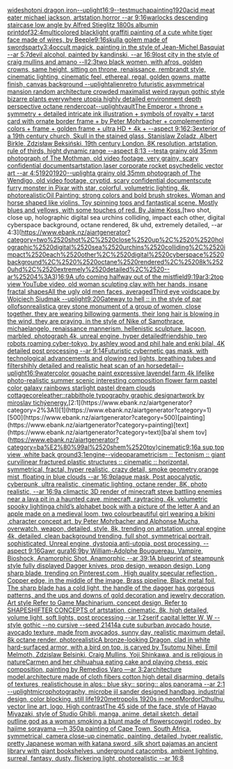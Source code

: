 [wideshot](https://www.ebank.nz/aiartgenerator?category=wideshot)[oni,dragon,iron](https://www.ebank.nz/aiartgenerator?category=oni%2Cdragon%2Ciron)[--uplight](https://www.ebank.nz/aiartgenerator?category=--uplight)[16:9](https://www.ebank.nz/aiartgenerator?category=16%3A9)[--test](https://www.ebank.nz/aiartgenerator?category=--test)[mucha](https://www.ebank.nz/aiartgenerator?category=mucha)[painting](https://www.ebank.nz/aiartgenerator?category=painting)[1920](https://www.ebank.nz/aiartgenerator?category=1920)[acid meat eater michael jackson, artstation,horror --ar 9:16](https://www.ebank.nz/aiartgenerator?category=acid%2520meat%2520eater%2520michael%2520jackson%2C%2520artstation%2Chorror%2520--ar%25209%3A16)[warlocks  descending staircase low angle by Alfred Stieglitz 1800s albumin print](https://www.ebank.nz/aiartgenerator?category=warlocks%2520%2520descending%2520staircase%2520low%2520angle%2520by%2520Alfred%2520Stieglitz%25201800s%2520albumin%2520print)[dof](https://www.ebank.nz/aiartgenerator?category=dof)[32:4](https://www.ebank.nz/aiartgenerator?category=32%3A4)[multicolored blacklight graffiti painting of a cute white tiger face made of wires, by Beeple](https://www.ebank.nz/aiartgenerator?category=multicolored%2520blacklight%2520graffiti%2520painting%2520of%2520a%2520cute%2520white%2520tiger%2520face%2520made%2520of%2520wires%2C%2520by%2520Beeple)[9:16](https://www.ebank.nz/aiartgenerator?category=9%3A16)[skull](https://www.ebank.nz/aiartgenerator?category=skull)[a golem made of swords](https://www.ebank.nz/aiartgenerator?category=a%2520golem%2520made%2520of%2520swords)[party](https://www.ebank.nz/aiartgenerator?category=party)[3:4](https://www.ebank.nz/aiartgenerator?category=3%3A4)[occult magick, painting in the style of Jean-Michel Basquiat --ar 5:7](https://www.ebank.nz/aiartgenerator?category=occult%2520magick%2C%2520painting%2520in%2520the%2520style%2520of%2520Jean-Michel%2520Basquiat%2520--ar%25205%3A7)[devil alcohol, painted by kandinski, --ar 16:9](https://www.ebank.nz/aiartgenerator?category=devil%2520alcohol%2C%2520painted%2520by%2520kandinski%2C%2520--ar%252016%3A9)[lost city in the style of craig mullins and amano --ll](https://www.ebank.nz/aiartgenerator?category=lost%2520city%2520in%2520the%2520style%2520of%2520craig%2520mullins%2520and%2520amano%2520--ll)[2:3](https://www.ebank.nz/aiartgenerator?category=2%3A3)[two black women, with afros, golden crowns, same height, sitting on throne, renaissance, rembrandt style, cinematic lighting, cinematic feel, ethereal, regal, golden gowns, matte finish, canvas background --uplight](https://www.ebank.nz/aiartgenerator?category=two%2520black%2520women%2C%2520with%2520afros%2C%2520golden%2520crowns%2C%2520same%2520height%2C%2520sitting%2520on%2520throne%2C%2520renaissance%2C%2520rembrandt%2520style%2C%2520cinematic%2520lighting%2C%2520cinematic%2520feel%2C%2520ethereal%2C%2520regal%2C%2520golden%2520gowns%2C%2520matte%2520finish%2C%2520canvas%2520background%2520--uplight)[alien](https://www.ebank.nz/aiartgenerator?category=alien)[retro futuristic asymmetrical mansion random architecture crowded maximalist weird raygun gothic style bizarre plants everywhere utopia highly detailed environment depth perspective octane render](https://www.ebank.nz/aiartgenerator?category=retro%2520futuristic%2520asymmetrical%2520mansion%2520random%2520architecture%2520crowded%2520maximalist%2520weird%2520raygun%2520gothic%2520style%2520bizarre%2520plants%2520everywhere%2520utopia%2520highly%2520detailed%2520environment%2520depth%2520perspective%2520octane%2520render)[coat](https://www.ebank.nz/aiartgenerator?category=coat)[--uplight](https://www.ebank.nz/aiartgenerator?category=--uplight)[vault](https://www.ebank.nz/aiartgenerator?category=vault)[The Emperor + throne + symmetry + detailed intricate ink illustration + symbols of royalty + tarot card with ornate border frame + by Peter Mohrbacher + complementing colors + frame + golden frame + ultra HD + 4k + --aspect 9:16](https://www.ebank.nz/aiartgenerator?category=The%2520Emperor%2520%2B%2520throne%2520%2B%2520symmetry%2520%2B%2520detailed%2520intricate%2520ink%2520illustration%2520%2B%2520symbols%2520of%2520royalty%2520%2B%2520tarot%2520card%2520with%2520ornate%2520border%2520frame%2520%2B%2520by%2520Peter%2520Mohrbacher%2520%2B%2520complementing%2520colors%2520%2B%2520frame%2520%2B%2520golden%2520frame%2520%2B%2520ultra%2520HD%2520%2B%25204k%2520%2B%2520--aspect%25209%3A16)[2:3](https://www.ebank.nz/aiartgenerator?category=2%3A3)[exterior of a 19th century church, Skull in the stained glass, Stanislaw Zoladz, Albert Birkle, Zdzisław Beksiński, 19th century London, 8K resolution, artstation, rule of thirds, hight dynamic range --aspect 8:13 --test](https://www.ebank.nz/aiartgenerator?category=exterior%2520of%2520a%252019th%2520century%2520church%2C%2520Skull%2520in%2520the%2520stained%2520glass%2C%2520Stanislaw%2520Zoladz%2C%2520Albert%2520Birkle%2C%2520Zdzis%C5%82aw%2520Beksi%C5%84ski%2C%252019th%2520century%2520London%2C%25208K%2520resolution%2C%2520artstation%2C%2520rule%2520of%2520thirds%2C%2520hight%2520dynamic%2520range%2520--aspect%25208%3A13%2520--test)[a grainy old 35mm photograph of The Mothman, old video footage, very grainy, scary confidential documents](https://www.ebank.nz/aiartgenerator?category=a%2520grainy%2520old%252035mm%2520photograph%2520of%2520The%2520Mothman%2C%2520old%2520video%2520footage%2C%2520very%2520grainy%2C%2520scary%2520confidential%2520documents)[artstation,](https://www.ebank.nz/aiartgenerator?category=artstation%2C)[laser corporate rocket psychedelic vector art --ar 4:5](https://www.ebank.nz/aiartgenerator?category=laser%2520corporate%2520rocket%2520psychedelic%2520vector%2520art%2520--ar%25204%3A5)[1920](https://www.ebank.nz/aiartgenerator?category=1920)[1920](https://www.ebank.nz/aiartgenerator?category=1920)[--uplight](https://www.ebank.nz/aiartgenerator?category=--uplight)[a grainy old 35mm photograph of The Wendigo, old video footage, cryptid, scary confidential documents](https://www.ebank.nz/aiartgenerator?category=a%2520grainy%2520old%252035mm%2520photograph%2520of%2520The%2520Wendigo%2C%2520old%2520video%2520footage%2C%2520cryptid%2C%2520scary%2520confidential%2520documents)[cute furry monster in Pixar with star, colorful, volumetric lighting, 4k, photorealistic](https://www.ebank.nz/aiartgenerator?category=cute%2520furry%2520monster%2520in%2520Pixar%2520with%2520star%2C%2520colorful%2C%2520volumetric%2520lighting%2C%25204k%2C%2520photorealistic)[Oil Painting: strong colors and bold brush strokes. Woman and horse shaped like violins. Toy spinning tops and fantastical scene. Mostly blues and yellows, with some touches of red. By Jaime Koss.](https://www.ebank.nz/aiartgenerator?category=Oil%2520Painting%3A%2520strong%2520colors%2520and%2520bold%2520brush%2520strokes.%2520Woman%2520and%2520horse%2520shaped%2520like%2520violins.%2520Toy%2520spinning%2520tops%2520and%2520fantastical%2520scene.%2520Mostly%2520blues%2520and%2520yellows%2C%2520with%2520some%2520touches%2520of%2520red.%2520By%2520Jaime%2520Koss.)[two shot, close up,  holographic digital sea urchins colliding, impact each other, digital cyberspace background,  octane rendered, 8k uhd, extremely detailed, --ar 4:3](https://www.ebank.nz/aiartgenerator?category=two%2520shot%2C%2520close%2520up%2C%2520%2520holographic%2520digital%2520sea%2520urchins%2520colliding%2C%2520impact%2520each%2520other%2C%2520digital%2520cyberspace%2520background%2C%2520%2520octane%2520rendered%2C%25208k%2520uhd%2C%2520extremely%2520detailed%2C%2520--ar%25204%3A3)[16:9](https://www.ebank.nz/aiartgenerator?category=16%3A9)[A ufo coming halfway out of the mist](https://www.ebank.nz/aiartgenerator?category=A%2520ufo%2520coming%2520halfway%2520out%2520of%2520the%2520mist)[field](https://www.ebank.nz/aiartgenerator?category=field)[9:19](https://www.ebank.nz/aiartgenerator?category=9%3A19)[ar3:2](https://www.ebank.nz/aiartgenerator?category=ar3%3A2)[top view YouTube video, old woman sculpting clay with her hands, insane fractal shapes](https://www.ebank.nz/aiartgenerator?category=top%2520view%2520YouTube%2520video%2C%2520old%2520woman%2520sculpting%2520clay%2520with%2520her%2520hands%2C%2520insane%2520fractal%2520shapes)[All the ugly old men faces, averaged](https://www.ebank.nz/aiartgenerator?category=All%2520the%2520ugly%2520old%2520men%2520faces%2C%2520averaged)[Third eye voidscape by Wojciech Siudmak --uplight](https://www.ebank.nz/aiartgenerator?category=Third%2520eye%2520voidscape%2520by%2520Wojciech%2520Siudmak%2520--uplight)[9:20](https://www.ebank.nz/aiartgenerator?category=9%3A20)[Gateway to hell :: in the style of par ollofson](https://www.ebank.nz/aiartgenerator?category=Gateway%2520to%2520hell%2520%3A%3A%2520in%2520the%2520style%2520of%2520par%2520ollofson)[realistic](https://www.ebank.nz/aiartgenerator?category=realistic)[a grey stone monument of a group of women, close together, they are wearing billowing garments, their long hair is blowing in the wind, they are praying, in the style of Nike of Samothrace, michaelangelo, renaissance mannerism, hellenistic sculpture, lacoon, marbled, photograph 4k, unreal engine, hyper detailed](https://www.ebank.nz/aiartgenerator?category=a%2520grey%2520stone%2520monument%2520of%2520a%2520group%2520of%2520women%2C%2520close%2520together%2C%2520they%2520are%2520wearing%2520billowing%2520garments%2C%2520their%2520long%2520hair%2520is%2520blowing%2520in%2520the%2520wind%2C%2520they%2520are%2520praying%2C%2520in%2520the%2520style%2520of%2520Nike%2520of%2520Samothrace%2C%2520michaelangelo%2C%2520renaissance%2520mannerism%2C%2520hellenistic%2520sculpture%2C%2520lacoon%2C%2520marbled%2C%2520photograph%25204k%2C%2520unreal%2520engine%2C%2520hyper%2520detailed)[friendship, two robots roaming cyber-tokyo, by ashley wood and phil hale and enki bilal, 4K detailed post processing --ar 9:14](https://www.ebank.nz/aiartgenerator?category=friendship%2C%2520two%2520robots%2520roaming%2520cyber-tokyo%2C%2520by%2520ashley%2520wood%2520and%2520phil%2520hale%2520and%2520enki%2520bilal%2C%25204K%2520detailed%2520post%2520processing%2520--ar%25209%3A14)[Futuristic cybernetic gas mask, with technological advancements and glowing red lights, breathing tubes and filters](https://www.ebank.nz/aiartgenerator?category=Futuristic%2520cybernetic%2520gas%2520mask%2C%2520with%2520technological%2520advancements%2520and%2520glowing%2520red%2520lights%2C%2520breathing%2520tubes%2520and%2520filters)[hihly detailed and realistic heat scan of an horse](https://www.ebank.nz/aiartgenerator?category=hihly%2520detailed%2520and%2520realistic%2520heat%2520scan%2520of%2520an%2520horse)[detail](https://www.ebank.nz/aiartgenerator?category=detail)[--uplight](https://www.ebank.nz/aiartgenerator?category=--uplight)[16:9](https://www.ebank.nz/aiartgenerator?category=16%3A9)[watercolor gouache paint expressive lavendel farm 4k lifelike photo-realistic summer scenic interesting composition flower farm pastel color galaxy rainbows starlight pastel dream clouds cottagecore](https://www.ebank.nz/aiartgenerator?category=watercolor%2520gouache%2520paint%2520expressive%2520lavendel%2520farm%25204k%2520lifelike%2520photo-realistic%2520summer%2520scenic%2520interesting%2520composition%2520flower%2520farm%2520pastel%2520color%2520galaxy%2520rainbows%2520starlight%2520pastel%2520dream%2520clouds%2520cottagecore)[leather::](https://www.ebank.nz/aiartgenerator?category=leather%3A%3A)[rabbithole typography graphic design](https://www.ebank.nz/aiartgenerator?category=rabbithole%2520typography%2520graphic%2520design)[artwork by miroslav tichý](https://www.ebank.nz/aiartgenerator?category=artwork%2520by%2520miroslav%2520tich%C3%BD)[energy.](https://www.ebank.nz/aiartgenerator?category=energy.)[2:1](https://www.ebank.nz/aiartgenerator?category=2%3A1)[1](https://www.ebank.nz/aiartgenerator?category=1)[500](https://www.ebank.nz/aiartgenerator?category=500)[painting](https://www.ebank.nz/aiartgenerator?category=painting)[text](https://www.ebank.nz/aiartgenerator?category=text)[ba’al shem tov](https://www.ebank.nz/aiartgenerator?category=ba%E2%80%99al%2520shem%2520tov)[cinematic](https://www.ebank.nz/aiartgenerator?category=cinematic)[9:16](https://www.ebank.nz/aiartgenerator?category=9%3A16)[a sup,top view ,white back ground](https://www.ebank.nz/aiartgenerator?category=a%2520sup%2Ctop%2520view%2520%2Cwhite%2520back%2520ground)[3:1](https://www.ebank.nz/aiartgenerator?category=3%3A1)[engine](https://www.ebank.nz/aiartgenerator?category=engine)[--video](https://www.ebank.nz/aiartgenerator?category=--video)[parametricism :: Tectonism :: giant curvilinear fractured plastic structures :: cinematic :: horizontal, symmetrical, fractal, hyper realistic, crazy detail, smoke geometry,orange mist ,floating in blue clouds --ar 16:9](https://www.ebank.nz/aiartgenerator?category=parametricism%2520%3A%3A%2520Tectonism%2520%3A%3A%2520giant%2520curvilinear%2520fractured%2520plastic%2520structures%2520%3A%3A%2520cinematic%2520%3A%3A%2520horizontal%2C%2520symmetrical%2C%2520fractal%2C%2520hyper%2520realistic%2C%2520crazy%2520detail%2C%2520smoke%2520geometry%2Corange%2520mist%2520%2Cfloating%2520in%2520blue%2520clouds%2520--ar%252016%3A9)[plague mask, Post apocalyptic, cyberpunk, ultra realistic, cinematic lighting, octane render, 8K, photo realistic, --ar 16:9](https://www.ebank.nz/aiartgenerator?category=plague%2520mask%2C%2520Post%2520apocalyptic%2C%2520cyberpunk%2C%2520ultra%2520realistic%2C%2520cinematic%2520lighting%2C%2520octane%2520render%2C%25208K%2C%2520photo%2520realistic%2C%2520--ar%252016%3A9)[a climactic 3D render of minecraft steve battling enemies near a lava pit in a haunted cave, minecraft, raytracing, 4k, volumetric spooky lighting](https://www.ebank.nz/aiartgenerator?category=a%2520climactic%25203D%2520render%2520of%2520minecraft%2520steve%2520battling%2520enemies%2520near%2520a%2520lava%2520pit%2520in%2520a%2520haunted%2520cave%2C%2520minecraft%2C%2520raytracing%2C%25204k%2C%2520volumetric%2520spooky%2520lighting)[a child’s alphabet book with a picture of the letter A and an apple  made on a medieval loom, two colour](https://www.ebank.nz/aiartgenerator?category=a%2520child%E2%80%99s%2520alphabet%2520book%2520with%2520a%2520picture%2520of%2520the%2520letter%2520A%2520and%2520an%2520apple%2520%2520made%2520on%2520a%2520medieval%2520loom%2C%2520two%2520colour)[beautiful girl wearing a bikini ,character concept art, by Peter Mohrbacher and Alphonse Mucha, overwatch, weapon, detailed, style, 8k, trending on artstation, unreal engine 4k, detailed, clean background trending, full shot, symmetrical portrait, sophisticated, Unreal engine, dystopia,anti-utopia, post processing, --aspect 9:16](https://www.ebank.nz/aiartgenerator?category=beautiful%2520girl%2520wearing%2520a%2520bikini%2520%2Ccharacter%2520concept%2520art%2C%2520by%2520Peter%2520Mohrbacher%2520and%2520Alphonse%2520Mucha%2C%2520overwatch%2C%2520weapon%2C%2520detailed%2C%2520style%2C%25208k%2C%2520trending%2520on%2520artstation%2C%2520unreal%2520engine%25204k%2C%2520detailed%2C%2520clean%2520background%2520trending%2C%2520full%2520shot%2C%2520symmetrical%2520portrait%2C%2520sophisticated%2C%2520Unreal%2520engine%2C%2520dystopia%2Canti-utopia%2C%2520post%2520processing%2C%2520--aspect%25209%3A16)[Gawr gura](https://www.ebank.nz/aiartgenerator?category=Gawr%2520gura)[16:9](https://www.ebank.nz/aiartgenerator?category=16%3A9)[by William-Adolphe Bouguereau, Vampire, Bioshock, Anamorphic Shot, Anamorphic --ar 39:1](https://www.ebank.nz/aiartgenerator?category=by%2520William-Adolphe%2520Bouguereau%2C%2520Vampire%2C%2520Bioshock%2C%2520Anamorphic%2520Shot%2C%2520Anamorphic%2520--ar%252039%3A1)[A blueprint of steampunk style fully displayed Dagger knives, prop design, weapon design, Long sharp blade,  trending on Pinterest.com  , High quality specular reflection ,  Copper  edge, in the middle of the image, Brass pipeline,  Black metal foil,  The sharp blade has a cold light, the handle of the dagger has gorgeous patterns, and the ups and downs of gold decoration and jewelry decoration, Art style Refer to Game Machinarium.  concept design, Refer to SHAPESHIFTER CONCEPTS  of artstation, cinematic,  8k, high detailed,  volume light,  soft lights,  post processing    --ar 1:2](https://www.ebank.nz/aiartgenerator?category=A%2520blueprint%2520of%2520steampunk%2520style%2520fully%2520displayed%2520Dagger%2520knives%2C%2520prop%2520design%2C%2520weapon%2520design%2C%2520Long%2520sharp%2520blade%2C%2520%2520trending%2520on%2520Pinterest.com%2520%2520%2C%2520High%2520quality%2520specular%2520reflection%2520%2C%2520%2520Copper%2520%2520edge%2C%2520in%2520the%2520middle%2520of%2520the%2520image%2C%2520Brass%2520pipeline%2C%2520%2520Black%2520metal%2520foil%2C%2520%2520The%2520sharp%2520blade%2520has%2520a%2520cold%2520light%2C%2520the%2520handle%2520of%2520the%2520dagger%2520has%2520gorgeous%2520patterns%2C%2520and%2520the%2520ups%2520and%2520downs%2520of%2520gold%2520decoration%2520and%2520jewelry%2520decoration%2C%2520Art%2520style%2520Refer%2520to%2520Game%2520Machinarium.%2520%2520concept%2520design%2C%2520Refer%2520to%2520SHAPESHIFTER%2520CONCEPTS%2520%2520of%2520artstation%2C%2520cinematic%2C%2520%25208k%2C%2520high%2520detailed%2C%2520%2520volume%2520light%2C%2520%2520soft%2520lights%2C%2520%2520post%2520processing%2520%2520%2520%2520--ar%25201%3A2)[serif capital letter W, W --style gothic --no cursive --seed 21414](https://www.ebank.nz/aiartgenerator?category=serif%2520capital%2520letter%2520W%2C%2520W%2520--style%2520gothic%2520--no%2520cursive%2520--seed%252021414)[a cute suburban avocado house, avocado texture, made from avocados, sunny day, realistic maximum detail, 8k octane render, photorealistic](https://www.ebank.nz/aiartgenerator?category=a%2520cute%2520suburban%2520avocado%2520house%2C%2520avocado%2520texture%2C%2520made%2520from%2520avocados%2C%2520sunny%2520day%2C%2520realistic%2520maximum%2520detail%2C%25208k%2520octane%2520render%2C%2520photorealistic)[A bronze-looking Dragon, clad in white hard-surfaced armor, with a bird on top, is carved by Tsutomu Nihei, Emil Melmoth, Zdzislaw Belsinki, Craig Mullins, Yoji Shinkawa, and is religious in nature](https://www.ebank.nz/aiartgenerator?category=A%2520bronze-looking%2520Dragon%2C%2520clad%2520in%2520white%2520hard-surfaced%2520armor%2C%2520with%2520a%2520bird%2520on%2520top%2C%2520is%2520carved%2520by%2520Tsutomu%2520Nihei%2C%2520Emil%2520Melmoth%2C%2520Zdzislaw%2520Belsinki%2C%2520Craig%2520Mullins%2C%2520Yoji%2520Shinkawa%2C%2520and%2520is%2520religious%2520in%2520nature)[Carmen and her chihuahua eating cake and playing chess, epic composition, painting by Remedios Varo —ar 3:2](https://www.ebank.nz/aiartgenerator?category=Carmen%2520and%2520her%2520chihuahua%2520eating%2520cake%2520and%2520playing%2520chess%2C%2520epic%2520composition%2C%2520painting%2520by%2520Remedios%2520Varo%2520%E2%80%94ar%25203%3A2)[architecture model,architecture made of cloth fibers cotton high detail disarming, details of textures, realistic](https://www.ebank.nz/aiartgenerator?category=architecture%2520model%2Carchitecture%2520made%2520of%2520cloth%2520fibers%2520cotton%2520high%2520detail%2520disarming%2C%2520details%2520of%2520textures%2C%2520realistic)[house in alps:: blue sky:: spring:: alps panorama --ar 2:1 --uplight](https://www.ebank.nz/aiartgenerator?category=house%2520in%2520alps%3A%3A%2520blue%2520sky%3A%3A%2520spring%3A%3A%2520alps%2520panorama%2520--ar%25202%3A1%2520--uplight)[microphotography, microbe jil sander designed handbag, industrial design, color blocking, still life](https://www.ebank.nz/aiartgenerator?category=microphotography%2C%2520microbe%2520jil%2520sander%2520designed%2520handbag%2C%2520industrial%2520design%2C%2520color%2520blocking%2C%2520still%2520life)[1920](https://www.ebank.nz/aiartgenerator?category=1920)[metropolis 1920s in neon](https://www.ebank.nz/aiartgenerator?category=metropolis%25201920s%2520in%2520neon)[Mordor](https://www.ebank.nz/aiartgenerator?category=Mordor)[Cthulhu, vector line art, logo, High contrast](https://www.ebank.nz/aiartgenerator?category=Cthulhu%2C%2520vector%2520line%2520art%2C%2520logo%2C%2520High%2520contrast)[The 45 side of the face, style of Hayao Miyazaki, style of Studio Ghibli, manga, anime, detail sketch, detail outline,](https://www.ebank.nz/aiartgenerator?category=The%252045%2520side%2520of%2520the%2520face%2C%2520style%2520of%2520Hayao%2520Miyazaki%2C%2520style%2520of%2520Studio%2520Ghibli%2C%2520manga%2C%2520anime%2C%2520detail%2520sketch%2C%2520detail%2520outline%2C)[god as a woman smoking a blunt made of flowers](https://www.ebank.nz/aiartgenerator?category=god%2520as%2520a%2520woman%2520smoking%2520a%2520blunt%2520made%2520of%2520flowers)[cowgirl rodeo, by hajime sorayama —h 350](https://www.ebank.nz/aiartgenerator?category=cowgirl%2520rodeo%2C%2520by%2520hajime%2520sorayama%2520%E2%80%94h%2520350)[a painting of Cape Town, South Africa, symmetrical, camera close-up cinematic, painting, detailed, hyper realistic, pretty Japanese woman with katana sword ,silk short pajamas an ancient library with giant bookshelves, underground catacombs, ambient lighting, surreal, fantasy, dusty, flickering light, photorealistic --ar 16:8](https://www.ebank.nz/aiartgenerator?category=a%2520painting%2520of%2520Cape%2520Town%2C%2520South%2520Africa%2C%2520symmetrical%2C%2520camera%2520close-up%2520cinematic%2C%2520painting%2C%2520detailed%2C%2520hyper%2520realistic%2C%2520pretty%2520Japanese%2520woman%2520with%2520katana%2520sword%2520%2Csilk%2520short%2520pajamas%2520an%2520ancient%2520library%2520with%2520giant%2520bookshelves%2C%2520underground%2520catacombs%2C%2520ambient%2520lighting%2C%2520surreal%2C%2520fantasy%2C%2520dusty%2C%2520flickering%2520light%2C%2520photorealistic%2520--ar%252016%3A8)